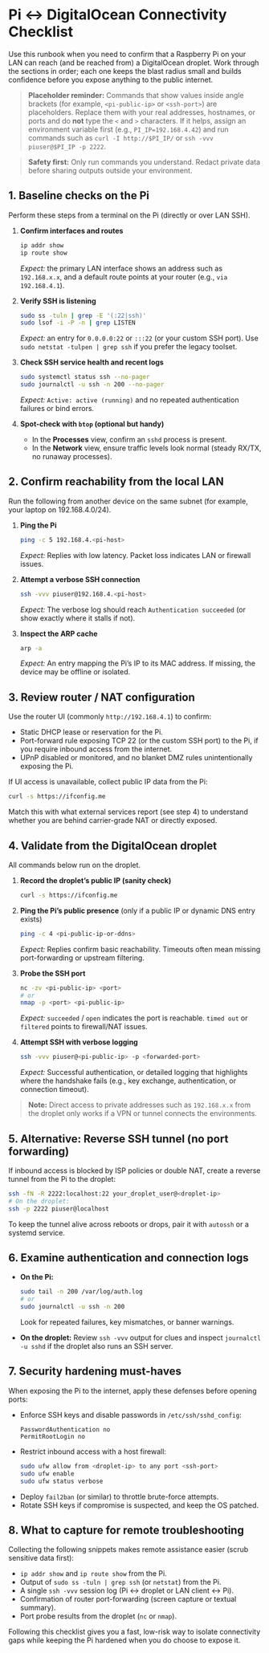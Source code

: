 # Pi ↔ DigitalOcean Connectivity Checklist

Use this runbook when you need to confirm that a Raspberry Pi on your LAN can reach (and be reached from) a DigitalOcean droplet. Work through the sections in order; each one keeps the blast radius small and builds confidence before you expose anything to the public internet.

> **Placeholder reminder:** Commands that show values inside angle brackets (for example, `<pi-public-ip>` or `<ssh-port>`) are placeholders. Replace them with your real addresses, hostnames, or ports and do **not** type the `<` and `>` characters. If it helps, assign an environment variable first (e.g., `PI_IP=192.168.4.42`) and run commands such as `curl -I http://$PI_IP/` or `ssh -vvv piuser@$PI_IP -p 2222`.

> **Safety first:** Only run commands you understand. Redact private data before sharing outputs outside your environment.

## 1. Baseline checks on the Pi
Perform these steps from a terminal on the Pi (directly or over LAN SSH).

1. **Confirm interfaces and routes**
   ```bash
   ip addr show
   ip route show
   ```
   *Expect:* the primary LAN interface shows an address such as `192.168.x.x`, and a default route points at your router (e.g., `via 192.168.4.1`).

2. **Verify SSH is listening**
   ```bash
   sudo ss -tuln | grep -E '(:22|ssh)'
   sudo lsof -i -P -n | grep LISTEN
   ```
   *Expect:* an entry for `0.0.0.0:22` or `:::22` (or your custom SSH port). Use `sudo netstat -tulpen | grep ssh` if you prefer the legacy toolset.

3. **Check SSH service health and recent logs**
   ```bash
   sudo systemctl status ssh --no-pager
   sudo journalctl -u ssh -n 200 --no-pager
   ```
   *Expect:* `Active: active (running)` and no repeated authentication failures or bind errors.

4. **Spot-check with `btop` (optional but handy)**
   * In the **Processes** view, confirm an `sshd` process is present.
   * In the **Network** view, ensure traffic levels look normal (steady RX/TX, no runaway processes).

## 2. Confirm reachability from the local LAN
Run the following from another device on the same subnet (for example, your laptop on 192.168.4.0/24).

1. **Ping the Pi**
   ```bash
   ping -c 5 192.168.4.<pi-host>
   ```
   *Expect:* Replies with low latency. Packet loss indicates LAN or firewall issues.

2. **Attempt a verbose SSH connection**
   ```bash
   ssh -vvv piuser@192.168.4.<pi-host>
   ```
   *Expect:* The verbose log should reach `Authentication succeeded` (or show exactly where it stalls if not).

3. **Inspect the ARP cache**
   ```bash
   arp -a
   ```
   *Expect:* An entry mapping the Pi’s IP to its MAC address. If missing, the device may be offline or isolated.

## 3. Review router / NAT configuration
Use the router UI (commonly `http://192.168.4.1`) to confirm:

- Static DHCP lease or reservation for the Pi.
- Port-forward rule exposing TCP 22 (or the custom SSH port) to the Pi, if you require inbound access from the internet.
- UPnP disabled or monitored, and no blanket DMZ rules unintentionally exposing the Pi.

If UI access is unavailable, collect public IP data from the Pi:
```bash
curl -s https://ifconfig.me
```
Match this with what external services report (see step 4) to understand whether you are behind carrier-grade NAT or directly exposed.

## 4. Validate from the DigitalOcean droplet
All commands below run on the droplet.

1. **Record the droplet’s public IP (sanity check)**
   ```bash
   curl -s https://ifconfig.me
   ```

2. **Ping the Pi’s public presence** (only if a public IP or dynamic DNS entry exists)
   ```bash
   ping -c 4 <pi-public-ip-or-ddns>
   ```
   *Expect:* Replies confirm basic reachability. Timeouts often mean missing port-forwarding or upstream filtering.

3. **Probe the SSH port**
   ```bash
   nc -zv <pi-public-ip> <port>
   # or
   nmap -p <port> <pi-public-ip>
   ```
   *Expect:* `succeeded` / `open` indicates the port is reachable. `timed out` or `filtered` points to firewall/NAT issues.

4. **Attempt SSH with verbose logging**
   ```bash
   ssh -vvv piuser@<pi-public-ip> -p <forwarded-port>
   ```
   *Expect:* Successful authentication, or detailed logging that highlights where the handshake fails (e.g., key exchange, authentication, or connection timeout).

> **Note:** Direct access to private addresses such as `192.168.x.x` from the droplet only works if a VPN or tunnel connects the environments.

## 5. Alternative: Reverse SSH tunnel (no port forwarding)
If inbound access is blocked by ISP policies or double NAT, create a reverse tunnel from the Pi to the droplet:

```bash
ssh -fN -R 2222:localhost:22 your_droplet_user@<droplet-ip>
# On the droplet:
ssh -p 2222 piuser@localhost
```

To keep the tunnel alive across reboots or drops, pair it with `autossh` or a systemd service.

## 6. Examine authentication and connection logs

- **On the Pi:**
  ```bash
  sudo tail -n 200 /var/log/auth.log
  # or
  sudo journalctl -u ssh -n 200
  ```
  Look for repeated failures, key mismatches, or banner warnings.

- **On the droplet:**
  Review `ssh -vvv` output for clues and inspect `journalctl -u sshd` if the droplet also runs an SSH server.

## 7. Security hardening must-haves
When exposing the Pi to the internet, apply these defenses before opening ports:

- Enforce SSH keys and disable passwords in `/etc/ssh/sshd_config`:
  ```
  PasswordAuthentication no
  PermitRootLogin no
  ```
- Restrict inbound access with a host firewall:
  ```bash
  sudo ufw allow from <droplet-ip> to any port <ssh-port>
  sudo ufw enable
  sudo ufw status verbose
  ```
- Deploy `fail2ban` (or similar) to throttle brute-force attempts.
- Rotate SSH keys if compromise is suspected, and keep the OS patched.

## 8. What to capture for remote troubleshooting
Collecting the following snippets makes remote assistance easier (scrub sensitive data first):

- `ip addr show` and `ip route show` from the Pi.
- Output of `sudo ss -tuln | grep ssh` (or `netstat`) from the Pi.
- A single `ssh -vvv` session log (Pi ↔ droplet or LAN client ↔ Pi).
- Confirmation of router port-forwarding (screen capture or textual summary).
- Port probe results from the droplet (`nc` or `nmap`).

Following this checklist gives you a fast, low-risk way to isolate connectivity gaps while keeping the Pi hardened when you do choose to expose it.
